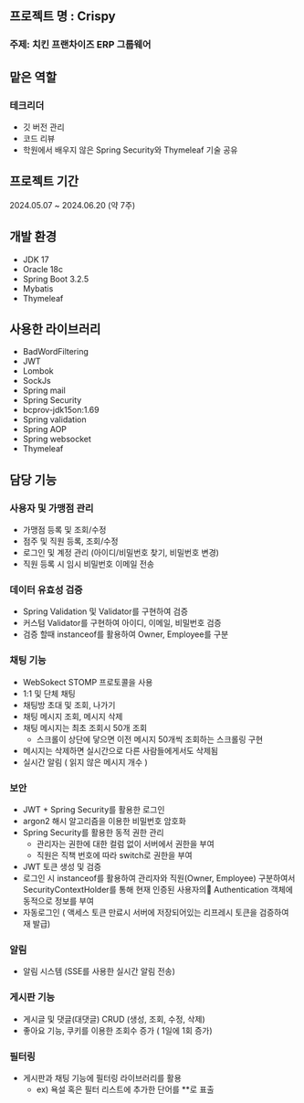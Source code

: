 ## 프로젝트  명 : Crispy
### 주제: 치킨 프랜차이즈 ERP 그룹웨어
## 맡은 역할
### 테크리더
- 깃 버전 관리
- 코드 리뷰
- 학원에서 배우지 않은 Spring Security와 Thymeleaf 기술 공유
## 프로젝트 기간
2024.05.07 ~ 2024.06.20 (약 7주)
## 개발 환경
- JDK 17
- Oracle 18c
- Spring Boot 3.2.5
- Mybatis
- Thymeleaf
## 사용한 라이브러리
- BadWordFiltering
- JWT
- Lombok
- SockJs
- Spring mail
- Spring Security
- bcprov-jdk15on:1.69
- Spring validation
- Spring AOP
- Spring websocket
- Thymeleaf


## 담당 기능
### 사용자 및 가맹점 관리
- 가맹점 등록 및 조회/수정
- 점주 및 직원 등록, 조회/수정
- 로그인 및 계정 관리 (아이디/비밀번호 찾기, 비밀번호 변경)
- 직원 등록 시 임시 비밀번호 이메일 전송

### 데이터 유효성 검증
- Spring Validation 및 Validator를 구현하여 검증
- 커스텀 Validator를 구현하여 아이디, 이메일, 비밀번호 검증
- 검증 할때  instanceof를 활용하여 Owner, Employee를 구분

### 채팅 기능
- WebSokect STOMP 프로토콜을 사용
- 1:1 및 단체 채팅
- 채팅방 초대 및 조회, 나가기
- 채팅 메시지 조회, 메시지 삭제
- 채팅 메시지는 최초 조회시 50개 조회
    - 스크롤이 상단에 닿으면 이전 메시지 50개씩 조회하는 스크롤링 구현
- 메시지는 삭제하면 실시간으로 다른 사람들에게서도 삭제됨
- 실시간 알림 ( 읽지 않은 메시지 개수 )

### 보안
- JWT + Spring Security를 활용한 로그인
- argon2 해시 알고리즘을 이용한 비밀번호 암호화
- Spring Security를 활용한 동적 권한 관리
    - 관리자는 권한에 대한 컬럼 없이 서버에서 권한을 부여
    - 직원은 직책 번호에 따라 switch로 권한을 부여
- JWT 토큰 생성 및 검증
- 로그인 시 instanceof를 활용하여 관리자와 직원(Owner, Employee) 구분하여서
  SecurityContextHolder를 통해 현재 인증된 사용자의 Authentication 객체에 동적으로 정보를 부여
- 자동로그인 ( 액세스 토큰 만료시 서버에 저장되어있는 리프레시 토큰을 검증하여 재 발급)

### 알림
- 알림 시스템 (SSE를 사용한 실시간 알림 전송)

### 게시판 기능
- 게시글 및 댓글(대댓글) CRUD (생성, 조회, 수정, 삭제)
- 좋아요 기능, 쿠키를 이용한 조회수 증가 ( 1일에 1회 증가)

### 필터링
- 게시판과 채팅 기능에 필터링 라이브러리를 활용
    - ex) 욕설 혹은 필터 리스트에 추가한 단어를 **로 표출